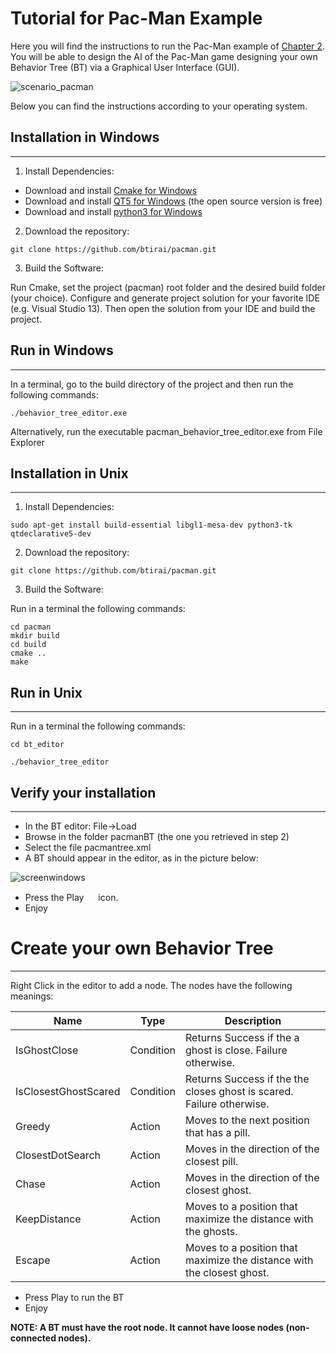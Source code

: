 
<style>
.tablelines table, .tablelines td, .tablelines th {
        border: 1px solid black;
        }
</style>

# Tutorial for Pac-Man Example
Here you will find the instructions to run the Pac-Man example of [Chapter 2](https://www.researchgate.net/publication/319463746_Behavior_Trees_in_Robotics_and_AI_An_Introduction). You will be able to design the AI of the Pac-Man game designing your own Behavior Tree (BT) via a Graphical User Interface (GUI).

![scenario_pacman](https://user-images.githubusercontent.com/8132627/38174301-537686d8-35cb-11e8-8e6d-4b82c8901376.png)

Below you can find the instructions according to your operating system.

## Installation in Windows
------------
1) Install Dependencies:

- Download and install [Cmake for Windows](https://cmake.org/download/) <br/>
- Download and install [QT5 for Windows](https://www.qt.io/download-qt-for-application-development) (the open source version is free)  <br/>
- Download and install [python3 for Windows](http://docs.python-guide.org/en/latest/starting/install3/win/)<br/>
2) Download the repository:

`git clone https://github.com/btirai/pacman.git`

3) Build the Software:

Run Cmake, set the project (pacman) root folder and the desired build folder (your choice). Configure and generate project solution for your favorite IDE (e.g. Visual Studio 13). Then open the solution from your IDE and build the project.


## Run in Windows
------------

In a terminal, go to the build directory of the project and then run the following commands:

`./behavior_tree_editor.exe`

Alternatively, run the executable pacman_behavior_tree_editor.exe from File Explorer



## Installation in Unix
------------
1) Install Dependencies:

`sudo apt-get install build-essential libgl1-mesa-dev python3-tk qtdeclarative5-dev`

2) Download the repository:

`git clone https://github.com/btirai/pacman.git`

3) Build the Software:

Run in a terminal the following commands:

`cd pacman` <br/>
`mkdir build` <br/>
`cd build` <br/>
`cmake ..` <br/>
`make`

## Run in Unix
------------

Run in a terminal the following commands:

`cd bt_editor`

`./behavior_tree_editor`







## Verify your installation
------------
- In the BT editor: File->Load  <br/>
- Browse in the folder pacmanBT (the one you retrieved in step 2)  <br/>
- Select the file pacmantree.xml  <br/>
- A BT should appear in the editor, as in the picture below: <br/>

![screenwindows](https://user-images.githubusercontent.com/8132627/38174356-7277665a-35cc-11e8-8fd3-99feb36598e1.jpg)




- Press the Play <img src="https://user-images.githubusercontent.com/8132627/38174387-df1de3a6-35cc-11e8-9a4f-c3ff40bffe83.png" width="15" height="15"> icon. <br/>
- Enjoy



# Create your own Behavior Tree
------------

Right Click in the editor to add a node. 
The nodes have the following meanings:

|Name| Type|Description|
|---|---|---|
|IsGhostClose|Condition| Returns Success if the a ghost is close. Failure otherwise.
|IsClosestGhostScared|Condition| Returns Success if the the closes ghost is scared. Failure otherwise.
|Greedy|Action| Moves to the next position that has a pill.
|ClosestDotSearch|Action| Moves in the direction of the closest pill.
|Chase|Action| Moves in the direction of the closest ghost.
|KeepDistance|Action| Moves to a position that maximize the distance with the ghosts.
|Escape|Action| Moves to a position that maximize the distance with the closest ghost.


- Press Play to run the BT
- Enjoy

**NOTE: A BT must have the root node. It cannot have loose nodes (non-connected nodes).**



